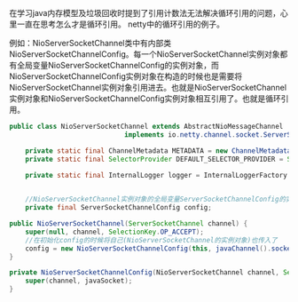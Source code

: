 
在学习java内存模型及垃圾回收时提到了引用计数法无法解决循环引用的问题，心里一直在思考怎么才是循环引用。
netty中的循环引用的例子。

例如：NioServerSocketChannel类中有内部类NioServerSocketChannelConfig。每一个NioServerSocketChannel实例对象都有全局变量NioServerSocketChannelConfig的实例对象，而NioServerSocketChannelConfig实例对象在构造的时候也是需要将NioServerSocketChannel实例对象引用进去。也就是NioServerSocketChannel实例对象和NioServerSocketChannelConfig实例对象相互引用了。也就是循环引用。

```java
public class NioServerSocketChannel extends AbstractNioMessageChannel
                             implements io.netty.channel.socket.ServerSocketChannel {

    private static final ChannelMetadata METADATA = new ChannelMetadata(false, 16);
    private static final SelectorProvider DEFAULT_SELECTOR_PROVIDER = SelectorProvider.provider();

    private static final InternalLogger logger = InternalLoggerFactory.getInstance(NioServerSocketChannel.class);

  
	//NioServerSocketChannel实例对象的全局变量ServerSocketChannelConfig的实例
    private final ServerSocketChannelConfig config;
```

```java
public NioServerSocketChannel(ServerSocketChannel channel) {
    super(null, channel, SelectionKey.OP_ACCEPT);
    //在初始化config的时候将自己(NioServerSocketChannel的实例对象)也传入了
    config = new NioServerSocketChannelConfig(this, javaChannel().socket());
}
```

```java
private NioServerSocketChannelConfig(NioServerSocketChannel channel, ServerSocket javaSocket) {
    super(channel, javaSocket);
}
```